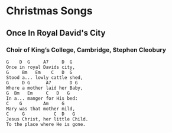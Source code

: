 # Christmas Songs

## Once In Royal David's City

### Choir of King’s College, Cambridge, Stephen Cleobury

```lyrics
G    D  G     A7     D  G
Once in royal Davids city,
G     Bm   Em    C   D  G
Stood a... lowly cattle shed,
G     D G      A7       D G
Where a mother laid her Baby,
G  Bm   Em     C   D   G
In a... manger for His bed:
C    G        Am     G
Mary was that mother mild,
C     G           C  D   G
Jesus Christ, her little Child.
To the place where He is gone.
```
